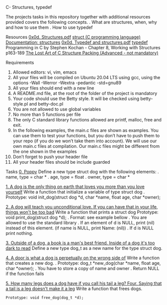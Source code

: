  C- Structures, typedef

The projects tasks in this repository together with additional resources provided covers the following concepts.
. What are structures, when, why and how to use them
. How to use typedef

Resources
[0x0d. Structures.pdf](https://intranet.alxswe.com/rltoken/giS4eNQT2BQ9RLK0PMhgJQ)
[struct (C programming language)](https://intranet.alxswe.com/rltoken/MinJEDOHpeZs31qaXU8v1w)
[Documentation: structures](https://intranet.alxswe.com/rltoken/GiGFlaP5uUxeWLwfzdH15w)
[0x0d. Typedef and structures.pdf](https://intranet.alxswe.com/rltoken/TGQ3RopVP7CjUTzF-XDXUw)
[typedef](https://intranet.alxswe.com/rltoken/aqqM2t7PLG5cyHaKwm5nBg)
Programming in C by Stephen Kochan - Chapter 8, Working with Structures p163-189
[The Lost Art of C Structure Packing (Advanced - not mandatory)](https://intranet.alxswe.com/rltoken/emb4ohNT7XKi8Peep5lyeA)

Requirements
1. Allowed editors: vi, vim, emacs
2. All your files will be compiled on Ubuntu 20.04 LTS using gcc, using the options -Wall -Werror -Wextra -pedantic -std=gnu89
3. All your files should end with a new line
4. A README.md file, at the root of the folder of the project is mandatory
5. Your code should use the Betty style. It will be checked using betty-style.pl and betty-doc.pl
6. You are not allowed to use global variables
7. No more than 5 functions per file
8. The only C standard library functions allowed are printf, malloc, free and exit.
9. In the following examples, the main.c files are shown as examples. You can use them to test your functions, but you don’t have to push them to your repo (if you do we won’t take them into account). We will use our own main.c files at compilation. Our main.c files might be different from the one shown in the examples
10. Don’t forget to push your header file
11. All your header files should be include guarded

Tasks
[0. Poppy](./dog.h)
Define a new type struct dog with the following elements:
	. name, type = char *
	. age, type = float
	. owner, type = char *

[1. A dog is the only thing on earth that loves you more than you love yourself](./1-init_dog.c)
Write a function that initialize a variable of type struct dog
	. Prototype: void init_dog(struct dog *d, char *name, float age, char *owner);

[2. A dog will teach you unconditional love. If you can have that in your life, things won't be too bad](./2-print_dog.c)
Write a function that prints a struct dog
	Prototype: void print_dog(struct dog *d);
	. Format: see example bellow
	. You are allowed to use the standard library
	. If an element of d is NULL, print (nil) instead of this element. (if name is NULL, print Name: (nil))
	. If d is NULL print nothing.

[3. Outside of a dog, a book is a man's best friend. Inside of a dog it's too dark to read](./dog.h)
Define a new type dog_t as a new name for the type struct dog.

[4. A door is what a dog is perpetually on the wrong side of](./4-new_dog.c)
Write a function that creates a new dog.
	. Prototype: dog_t *new_dog(char *name, float age, char *owner);
	. You have to store a copy of name and owner
	. Return NULL if the function fails

[5. How many legs does a dog have if you call his tail a leg? Four. Saying that a tail is a leg doesn't make it a leg](./5-free_dog.c)
Write a function that frees dogs.

	Prototype: void free_dog(dog_t *d);
